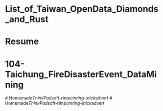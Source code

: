 # List_of_Taiwan_OpenData_Diamonds_and_Rust
# Resume
# 104-Taichung_FireDisasterEvent_DataMining
#   H o m e m a d e _ T h i n k P a d _ s o f t - r i m _ p o i n t i n g - s t i c k _ a d v e r t  
 #   H o m e m a d e _ T h i n k P a d _ s o f t - r i m _ p o i n t i n g - s t i c k _ a d v e r t  
 